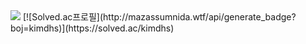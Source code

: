 <img src="https://capsule-render.vercel.app/api?type=Waving&color=0f4c81&height=300&section=header&text=Welcome&desc=Hello%20Kdonghs%20portfolio&fontSize=70&fontColor=f4f5f0&fontAlign=80&fontAlignY=40&descAlign=80&descAlignY=50" />
[![Solved.ac프로필](http://mazassumnida.wtf/api/generate_badge?boj=kimdhs)](https://solved.ac/kimdhs)
